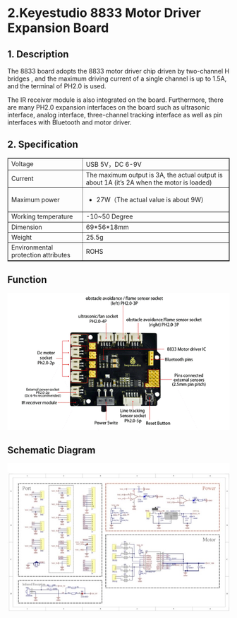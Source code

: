 # 2.Keyestudio 8833 Motor Driver Expansion Board

## 1. Description

The 8833 board adopts the 8833 motor driver chip driven by two-channel H
bridges , and the maximum driving current of a single channel is up to
1.5A, and the terminal of PH2.0 is used.  

The IR receiver module is also integrated on the board. Furthermore,
there are many PH2.0 expansion interfaces on the board such as
ultrasonic interface, analog interface, three-channel tracking interface
as well as pin interfaces with Bluetooth and motor driver. 

## 2. Specification

<table border="1">
<tbody>
<tr class="odd">
<td>Voltage</td>
<td>USB 5V，DC 6-9V</td>
</tr>
<tr class="even">
<td>Current</td>
<td>The maximum output is 3A, the actual output is about 1A (it’s 2A when the motor is loaded)</td>
</tr>
<tr class="odd">
<td>Maximum power</td>
<td><ul>
<li><p>27W（The actual value is about 9W）</p></li>
</ul></td>
</tr>
<tr class="even">
<td>Working temperature</td>
<td>-10~50 Degree</td>
</tr>
<tr class="odd">
<td>Dimension</td>
<td>69*56*18mm</td>
</tr>
<tr class="even">
<td>Weight</td>
<td>25.5g</td>
</tr>
<tr class="odd">
<td>Environmental protection attributes</td>
<td>ROHS</td>
</tr>
</tbody>
</table>


## Function

![](/media/d8696e83ade31f2b7c56cc5911eacbd7.GIF)

## Schematic Diagram

![](/media/eea66cf414c489a43e04de775a072bc4.jpeg)
